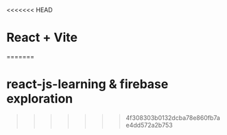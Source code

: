 <<<<<<< HEAD

# React + Vite

=======

# react-js-learning & firebase exploration

> > > > > > > 4f308303b0132dcba78e860fb7ae4dd572a2b753

